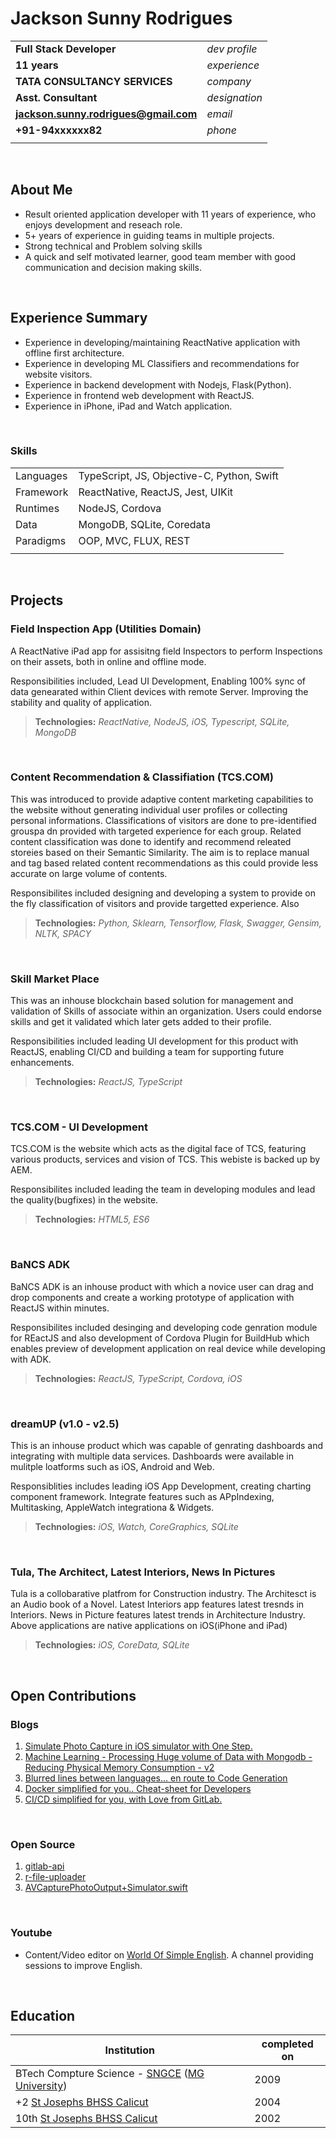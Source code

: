# Jackson Sunny Rodrigues


|| | 
|---|:---|
|**Full Stack Developer**|*dev profile*|
|**11 years**|*experience*|
|**TATA CONSULTANCY SERVICES**|*company*|
|**Asst. Consultant**|*designation*|
|**jackson.sunny.rodrigues@gmail.com**| *email* |
|**+91-94xxxxxx82**|*phone*|
|||

<br>

## About Me
- Result oriented application developer with 11 years of experience, who enjoys development and reseach role.
- 5+ years of experience in guiding teams in multiple projects.
- Strong technical and Problem solving skills
- A quick and self motivated learner, good team member with good communication and decision making skills.

<br>

## Experience Summary
- Experience in developing/maintaining ReactNative application with offline first architecture.
- Experience in developing ML Classifiers and recommendations for website visitors.
- Experience in backend development with Nodejs, Flask(Python).
- Experience in frontend web development with ReactJS.
- Experience in iPhone, iPad and Watch application.

<br>

### Skills
| | |
|---|---|
| Languages | TypeScript, JS, Objective-C, Python, Swift |
| Framework | ReactNative, ReactJS, Jest, UIKit |
| Runtimes | NodeJS, Cordova |
| Data | MongoDB, SQLite, Coredata |
| Paradigms | OOP, MVC, FLUX, REST |
|||

<br>

## Projects

### Field Inspection App (Utilities Domain)
A ReactNative iPad app for assisitng field Inspectors to perform Inspections on their assets, both in online and offline mode. 

Responsibilities included, Lead UI Development, Enabling 100% sync of data genearated within Client devices with remote Server. Improving the stability and quality of application. 

> **Technologies:** *ReactNative, NodeJS, iOS, Typescript, SQLite, MongoDB*

<br>

### Content Recommendation & Classifiation (TCS.COM)
This was introduced to provide adaptive content marketing capabilities to the website without generating individual user profiles or collecting personal informations. Classifications of visitors are done to pre-identified grouspa dn provided with targeted experience for each group. 
Related content classification was done to identify and recommend releated storeies based on their Semantic Similarity. The aim is to replace manual and tag based related content recommendations as this could provide less accurate on large volume of contents.  

Responsibilites included designing and developing a system to provide on the fly classification of visitors and provide targetted experience. Also 

> **Technologies:** *Python, Sklearn, Tensorflow, Flask, Swagger, Gensim, NLTK, SPACY*

<br>

### Skill Market Place
This was an inhouse blockchain based solution for management and validation of Skills of associate within an organization. Users could endorse skills and get it validated which later gets added to their profile.  

Responsibilities included leading UI development for this product with ReactJS, enabling CI/CD and building a team for supporting future enhancements.

> **Technologies:** *ReactJS, TypeScript*

<br>

### TCS.COM - UI Development
TCS.COM is the website which acts as the digital face of TCS, featuring various products, services and vision of TCS. This webiste is backed up by AEM.  

Responsibilites included leading the team in developing modules and lead the quality(bugfixes) in the website.
> **Technologies:** *HTML5, ES6*

<br>

### BaNCS ADK
BaNCS ADK is an inhouse product with which a novice user can drag and drop components and create a working prototype of application with ReactJS within minutes.  

Responsibilites included desinging and developing code genration module for REactJS and also development of Cordova Plugin for BuildHub which enables preview of development application on real device while developing with ADK.
> **Technologies:** *ReactJS, TypeScript, Cordova, iOS*

<br>

### dreamUP (v1.0 - v2.5)
This is an inhouse product which was capable of genrating dashboards and integrating with multiple data services. Dashboards were available in mulitple loatforms such as iOS, Android and Web. 

Responsiblities includes leading iOS App Development, creating charting component framework. Integrate features such as APpIndexing, Multitasking, AppleWatch integrationa & Widgets.
> **Technologies:** *iOS, Watch, CoreGraphics, SQLite*

<br>

### Tula, The Architect, Latest Interiors, News In Pictures
Tula is a collobarative platfrom for Construction industry.
The Architesct is an Audio book of a Novel.
Latest Interiors app features latest tresnds in Interiors.
News in Picture features latest trends in Architecture Industry.
Above applications are native applications on iOS(iPhone and iPad)
> **Technologies:** *iOS, CoreData, SQLite*

<br>

## Open Contributions

### Blogs
1. [Simulate Photo Capture in iOS simulator with One Step.](https://medium.com/@js.rodrigues/simulate-photo-capture-in-ios-simulator-with-one-step-12965c7a1688)
2. [Machine Learning - Processing Huge volume of Data with Mongodb - Reducing Physical Memory Consumption - v2](https://medium.com/@js.rodrigues/machine-learning-processing-huge-volume-of-data-with-mongodb-reducing-physical-memory-993897bb3b5a)
3. [Blurred lines between languages… en route to Code Generation](https://medium.com/@js.rodrigues/code-generation-blurred-lines-between-languages-16757b77cf89)
4. [Docker simplified for you.. Cheat-sheet for Developers](https://medium.com/@js.rodrigues/docker-simplified-for-you-cheat-sheet-for-developers-ba487744f9ba)
5. [CI/CD simplified for you, with Love from GitLab.](https://medium.com/@js.rodrigues/ci-cd-simplified-for-you-with-love-from-gitlab-fc87eefa2d28)

<br/>

### Open Source
1. [gitlab-api](https://github.com/JacksonSRodrigues/gitlab-api)
2. [r-file-uploader](https://github.com/JacksonSRodrigues/r-file-uploader)
3. [AVCapturePhotoOutput+Simulator.swift](https://gist.github.com/JacksonSRodrigues/d08a8a59c3fbb9b04f4ad5db0dbf5990)

<br/>

### Youtube
- Content/Video editor on [World Of Simple English](https://www.youtube.com/channel/UCiT-wyuqdZvtY9CPiCeRJNw). A channel providing sessions to improve English.


<br/>

## Education
| Institution | completed on|
|---|---|
| BTech Compture Science - [SNGCE](http://www.sngce.ac.in/) ([MG University](https://www.mgu.ac.in/)) | 2009|
| +2 [St Josephs BHSS Calicut](http://www.sjbhss.ac.in/)| 2004|
| 10th [St Josephs BHSS Calicut](http://www.sjbhss.ac.in/)| 2002|

